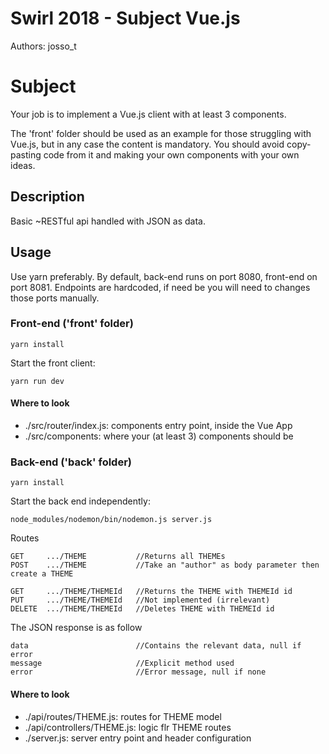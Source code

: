 # Swirl 2018 - Subject Vue.js
Authors: josso_t




# Subject
Your job is to implement a Vue.js client with at least 3 components.

The 'front' folder should be used as an example for those struggling with Vue.js,
but in any case the content is mandatory. You should avoid copy-pasting code
from it and making your own components with your own ideas.

## Description
Basic ~RESTful api handled with JSON as data.

## Usage
Use yarn preferably.
By default, back-end runs on port 8080, front-end on port 8081.
Endpoints are hardcoded, if need be you will need to changes those ports manually.




### Front-end ('front' folder)
```
yarn install
```

Start the front client:
```
yarn run dev
```

#### Where to look

- ./src/router/index.js: components entry point, inside the Vue App
- ./src/components: where your (at least 3) components should be




### Back-end ('back' folder)
```
yarn install
```

Start the back end independently:
```
node_modules/nodemon/bin/nodemon.js server.js
```

Routes
```
GET     .../THEME           //Returns all THEMEs
POST    .../THEME           //Take an "author" as body parameter then create a THEME

GET     .../THEME/THEMEId   //Returns the THEME with THEMEId id
PUT     .../THEME/THEMEId   //Not implemented (irrelevant)
DELETE  .../THEME/THEMEId   //Deletes THEME with THEMEId id
```

The JSON response is as follow
```
data                        //Contains the relevant data, null if error
message                     //Explicit method used
error                       //Error message, null if none
```

#### Where to look

- ./api/routes/THEME.js: routes for THEME model
- ./api/controllers/THEME.js: logic flr THEME routes 
- ./server.js: server entry point and header configuration
